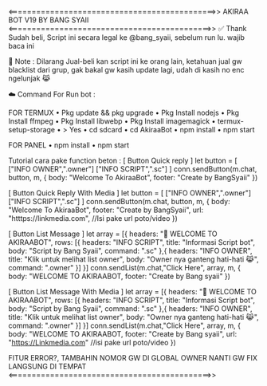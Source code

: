<=============================================>>
    AKIRAA BOT V19
  BY BANG SYAII
<============================================>>
✅ Thank Sudah beli, Script ini secara legal ke @bang_syaii, sebelum run lu. wajib baca ini

🔴 Note : Dilarang  Jual-beli kan script ini ke orang lain, ketahuan jual gw blacklist dari grup, gak bakal gw kasih update lagi, udah di kasih no enc ngelunjak 😹


☁️ Command For Run bot :

 FOR TERMUX
   • Pkg update && pkg upgrade 
   • Pkg Install nodejs 
   • Pkg Install ffmpeg
   • Pkg Install libwebp
   • Pkg Install imagemagick
   • termux-setup-storage
   • > Yes
   • cd sdcard
   • cd AkiraaBot
   • npm install 
   • npm start
   
  FOR PANEL
   • npm install 
   • npm start

Tutorial cara pake function beton :
 [ Button Quick reply ]
let button = [
   ["INFO OWNER",".owner"]
   ["INFO SCRIPT",".sc"]
   ]
conn.sendButton(m.chat, button, m, {
body: "Welcome To AkiraaBot",
footer: "Create by BangSyaii"
})

[ Button Quick Reply With Media ]
let button = [
   ["INFO OWNER",".owner"]
   ["INFO SCRIPT",".sc"]
   ]
conn.sendButton(m.chat, button, m, {
body: "Welcome To AkiraaBot",
footer: "Create by BangSyaii",
url: "htttps://linkmedia.com", //Isi pake url poto/video
})

[ Button List Message ]
let array = [{
headers: "🎉 WELCOME TO AKIRAABOT",
rows: [{
   headers: "INFO SCRIPT",
   title: "Informasi Script bot",
   body: "Script by Bang Syaii",
  command: ".sc"
   },{
   headers: "INFO OWNER",
   title: "Klik untuk melihat list  owner",
   body: "Owner nya ganteng hati-hati 😹",
  command: ".owner"
   }]
}]
conn.sendList(m.chat,"Click Here", array, m, {
body: "WELCOME TO AKIRAABOT,
footer: "Create by Bang syaii"
})

[ Button List Message With Media ]
let array = [{
headers: "🎉 WELCOME TO AKIRAABOT",
rows: [{
   headers: "INFO SCRIPT",
   title: "Informasi Script bot",
   body: "Script by Bang Syaii",
  command: ".sc"
   },{
   headers: "INFO OWNER",
   title: "Klik untuk melihat list  owner",
   body: "Owner nya ganteng hati-hati 😹",
  command: ".owner"
   }]
}]
conn.sendList(m.chat,"Click Here", array, m, {
body: "WELCOME TO AKIRAABOT,
footer: "Create by Bang syaii",
url: "https://Linkmedia.com" //isi pake url poto/video
})

FITUR ERROR?, TAMBAHIN NOMOR GW DI GLOBAL OWNER NANTI GW FIX LANGSUNG DI TEMPAT
<============================================>>